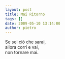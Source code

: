 ```yaml
---
layout: post
title: Mai Ritorno
tags: []
date: 2009-05-10 13:14:00
author: pietro
---
```

Se sei ciò che sarai,<br/>allora corri e vai,<br/>non tornare mai.
